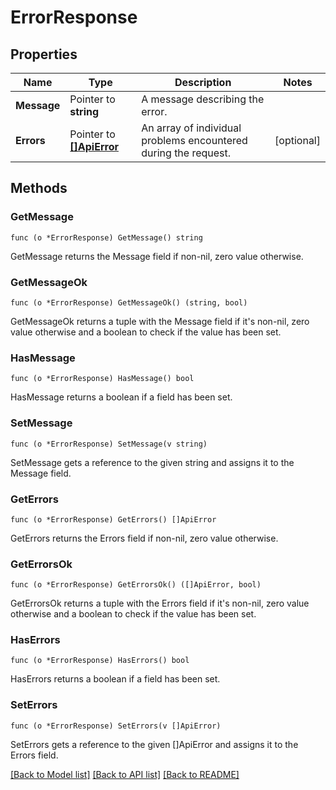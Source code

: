 # ErrorResponse

## Properties

Name | Type | Description | Notes
------------ | ------------- | ------------- | -------------
**Message** | Pointer to **string** | A message describing the error. | 
**Errors** | Pointer to [**[]ApiError**](APIError.md) | An array of individual problems encountered during the request. | [optional] 

## Methods

### GetMessage

`func (o *ErrorResponse) GetMessage() string`

GetMessage returns the Message field if non-nil, zero value otherwise.

### GetMessageOk

`func (o *ErrorResponse) GetMessageOk() (string, bool)`

GetMessageOk returns a tuple with the Message field if it's non-nil, zero value otherwise
and a boolean to check if the value has been set.

### HasMessage

`func (o *ErrorResponse) HasMessage() bool`

HasMessage returns a boolean if a field has been set.

### SetMessage

`func (o *ErrorResponse) SetMessage(v string)`

SetMessage gets a reference to the given string and assigns it to the Message field.

### GetErrors

`func (o *ErrorResponse) GetErrors() []ApiError`

GetErrors returns the Errors field if non-nil, zero value otherwise.

### GetErrorsOk

`func (o *ErrorResponse) GetErrorsOk() ([]ApiError, bool)`

GetErrorsOk returns a tuple with the Errors field if it's non-nil, zero value otherwise
and a boolean to check if the value has been set.

### HasErrors

`func (o *ErrorResponse) HasErrors() bool`

HasErrors returns a boolean if a field has been set.

### SetErrors

`func (o *ErrorResponse) SetErrors(v []ApiError)`

SetErrors gets a reference to the given []ApiError and assigns it to the Errors field.


[[Back to Model list]](../README.md#documentation-for-models) [[Back to API list]](../README.md#documentation-for-api-endpoints) [[Back to README]](../README.md)


